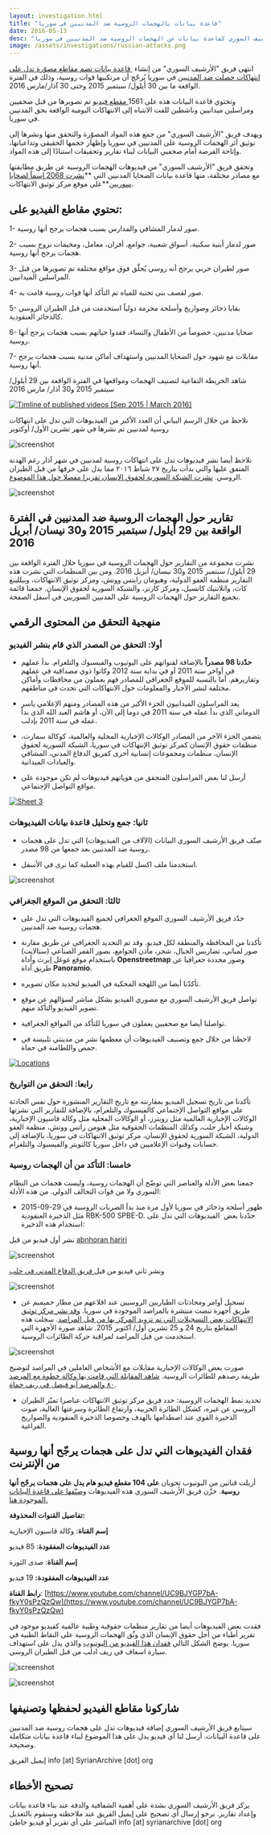 ```yaml
---
layout: investigation.html
title: "قاعدة بيانات بالهجمات الروسية ضد المدنيين في سوريا"
date: 2016-05-13
desc: "بيان حول الأدلة البصرية التي جمعها الأرشيف السوري كقاعدة بيانات عن الهجمات الروسية ضد المدنيين في سوريا"
image: /assets/investigations/russian-attacks.png
---
```


انتهى فريق "الأرشيف السوري" من إنشاء [&nbsp;قاعدة بيانات تضم مقاطع مصوّرة تدل على انتهاكات حصلت ضد المدنيين](https://syrianarchive.org/database/?type_of_violation=16) في سوريا يُرجّح أن مرتكبيها قوات روسية، وذلك في الفترة الواقعة ما بين 30 أيلول/ سبتمبر 2015 وحتى 30 آذار/مارس 2016.

وتحتوي قاعدة البيانات هذه على 1561[ مقطع فيديو](http://syrianarchive.org/database/?type_of_violation=16) تم تصويرها من قبل صحفيين ومراسلين ميدانيين وناشطين للفت الانتباه إلى الانتهاكات اليومية الواقعة بحق المدنيين في سوريا.

ويهدف فريق "الأرشيف السوري" من جمع هذه المواد المصوّرة والتحقق منها ونشرها إلى توثيق أثر الهجمات الروسية على المدنيين في سوريا وإظهار حجمها الحقيقي وتداعياتها، وإتاحة الفرصة أمام صحفيي البيانات لبناء تقارير وتحقيقات استنادًا إلى هذه المواد.

وتحقق فريق "الأرشيف السوري" من فيديوهات الهجمات الروسية عن طريق مطابقتها مع مصادر مختلفة، منها قاعدة بيانات الضحايا المدنيين التي **[نشرت 2068 إسماً لضحايا سوريين](http://www.vdc-sy.info/index.php/en/martyrs/1/c29ydGJ5PWEua2lsbGVkX2RhdGV8c29ydGRpcj1ERVNDfGFwcHJvdmVkPXZpc2libGV8ZXh0cmFkaXNwbGF5PTB8c3RhdHVzPTF8NT1SdXNzaWFufA==)**على موقع مركز توثيق الانتهاكات.

## تحتوي مقاطع الفيديو على:

1- صور لدمار المشافي والمدارس بسبب هجمات يرجح أنها روسية.

2- صور لدمار أبنية سكنية، أسواق شعبية، جوامع، أفران، معامل، ومخيمات نزوح بسبب هجمات يرجح أنها روسية.

3- صور لطيران حربي يرجح أنه روسي يُحلّق فوق مواقع مختلفة تم تصويرها من قبل المراسلين الميدانيين.

4- صور لقصف بنى تحتية للمياه تم التأكد أنها قوات روسية قامت به.

5- بقايا ذخائر وصواريخ وأسلحة محرمة دولياً استخدمت من قبل الطيران الروسي كالذخائر العنقودية.

6- ضحايا مدنيين، خصوصاً من الأطفال والنساء، فقدوا حياتهم بسبب هجمات يرجح أنها روسية.

7- مقابلات مع شهود حول الضحايا المدنيين واستهداف أماكن مدنية بسبب هجمات يرجح أنها روسية.

شاهد الخريطة التفاعية لتصنيف الهجمات ومواقعها&nbsp;في الفترة الواقعة بين 29 أيلول/ سبتمبر 2015 و30 آذار/ مارس 2016

<div class="tableauPlaceholder" id="viz1471964642657" style="position: relative"><noscript><a href='https:&#47;&#47;syrianarchive.org&#47;'><img alt='Timline of published videos [Sep 2015 | March 2016] ' src='https:&#47;&#47;public.tableau.com&#47;static&#47;images&#47;At&#47;Attackedlocations-monthlySep2015March2016&#47;TimlineofpublishedvideosSep2015March2016&#47;1_rss.png' style='border: none' /></a></noscript><object class="tableauViz" style="display:none;"><param name="host_url" value="https%3A%2F%2Fpublic.tableau.com%2F"><param name="site_root" value=""><param name="name" value="Attackedlocations-monthlySep2015March2016/TimlineofpublishedvideosSep2015March2016"><param name="tabs" value="no"><param name="toolbar" value="yes"><param name="static_image" value="https://public.tableau.com/static/images/At/Attackedlocations-monthlySep2015March2016/TimlineofpublishedvideosSep2015March2016/1.png"><param name="animate_transition" value="yes"><param name="display_static_image" value="yes"><param name="display_spinner" value="yes"><param name="display_overlay" value="yes"><param name="display_count" value="yes"></object></div><script type="text/javascript">                    var divElement = document.getElementById('viz1471964642657');                    var vizElement = divElement.getElementsByTagName('object')[0];                    vizElement.style.width='100%';vizElement.style.height=(divElement.offsetWidth*0.75)+'px';                    var scriptElement = document.createElement('script');                    scriptElement.src = 'https://public.tableau.com/javascripts/api/viz_v1.js';                    vizElement.parentNode.insertBefore(scriptElement, vizElement);                </script>

نلاحظ من خلال الرسم البياني أن العدد الأكبر من الفيديوهات التي تدل على انتهاكات روسية لمدنيين تم نشرها في شهر تشرين الأول/ أوكتوبر

![screenshot](/assets/timeline_russianattacks.png)

نلاحظ أيضا نشر فيديوهات تدل على انتهاكات روسية لمدنيين في شهر آذار رغم الهدنة المتفق عليها والتي بدأت بتاريخ ٢٧ شباط ٢٠١٦ مما يدل على خرقها من قبل الطيران الروسي. [نشرت الشبكة السورية لحقوق الإنسان تقريرا مفصلا حول هذا الموضوع](http://sn4hr.org/arabic/2016/03/15/5791/).

![screenshot](/assets/timelinemarch.png)

## تقارير حول الهجمات الروسية ضد المدنيين في الفترة الواقعة بين 29 أيلول/ سبتمبر 2015 و30 نيسان/ أبريل 2016

نشرت مجموعة من التقارير حول الهجمات الروسية في سوريا خلال الفترة الواقعة بين 29 أيلول/ سبتمبر 2015 و30 نيسان/ أبريل 2016\. ومن بين المنظمات التي نشرت هذه التقارير منظمة العفو الدولية، وهيومان رايتس ووتش، ومركز توثيق الانتهاكات، وبيللينغ كات، واتلانتيك كانسيل، ومركز كارتر، والشبكة السورية لحقوق الإنسان. جمعنا قائمة بجميع التقارير حول الهجمات الروسية على المدنيين السوريين في أسفل الصفحة.

## منهجية التحقق من المحتوى الرقمي

### أولا: التحقق من المصدر الذي قام بنشر الفيديو

* **حدّدنا 98 مصدراً** بالإضافة لقنواتهم على اليوتيوب والفيسبوك والتلغرام. بدأ عملهم في أواخر سنة 2011 أو في بداية سنة 2012 وكانوا ذوي مصداقية في عملهم وتقاريرهم. أما بالنسبة للموقع الجغرافي للمصادر فهم يعملون من محافظات وأماكن مختلفة لنشر الأخبار والمعلومات حول الانتهاكات التي تحدث في مناطقهم.

* يعد المراسلون الميدانيون الجزء الأكبر من هذه المصادر ومنهم الإعلامي ياسر الدوماني الذي بدأ عمله في سنة 2011 في دوما إلى الآن، أو هاشم العبد الله الذي بدأ عمله في سنة 2011 بإدلب.

* يتضمن الجزء الآخر من المصادر الوكالات الإخبارية المحلية والعالمية، كوكالة سمارت، منظمات حقوق الإنسان كمركز توثيق الإنتهاكات في سوريا، الشبكة السورية لحقوق الإنسان، منظمات ومجموعات إنسانية أخرى كفريق الدفاع المدني، المشافي والعيادات الميدانية.

* أرسل لنا بعض المراسلون المتحقق من هوياتهم فيديوهات لم تكن موجودة على مواقع التواصل الإجتماعي.

<div class="tableauPlaceholder" id="viz1471964762684" style="position: relative"><noscript><a href='https:&#47;&#47;syrianarchive.org&#47;'><img alt='Sheet 3 ' src='https:&#47;&#47;public.tableau.com&#47;static&#47;images&#47;At&#47;Attackedlocations-sourcesSep2015March2016&#47;Sheet3&#47;1_rss.png' style='border: none' /></a></noscript><object class="tableauViz" style="display:none;"><param name="host_url" value="https%3A%2F%2Fpublic.tableau.com%2F"><param name="site_root" value=""><param name="name" value="Attackedlocations-sourcesSep2015March2016/Sheet3"><param name="tabs" value="no"><param name="toolbar" value="yes"><param name="static_image" value="https://public.tableau.com/static/images/At/Attackedlocations-sourcesSep2015March2016/Sheet3/1.png"><param name="animate_transition" value="yes"><param name="display_static_image" value="yes"><param name="display_spinner" value="yes"><param name="display_overlay" value="yes"><param name="display_count" value="yes"></object></div><script type="text/javascript">                    var divElement = document.getElementById('viz1471964762684');                    var vizElement = divElement.getElementsByTagName('object')[0];                    vizElement.style.width='100%';vizElement.style.height=(divElement.offsetWidth*0.75)+'px';                    var scriptElement = document.createElement('script');                    scriptElement.src = 'https://public.tableau.com/javascripts/api/viz_v1.js';                    vizElement.parentNode.insertBefore(scriptElement, vizElement);                </script>

### ثانيا: جمع وتحليل قاعدة بيانات الفيديوهات
*   صنّف فريق الأرشيف السوري البيانات (الآلاف من الفيديوهات) التي تدل على هجمات روسية ضد المدنيين بعد جمعها من 98 مصدر.

*   استخدمنا ملف اكسل للقيام بهذه العملية كما نرى في الأسفل.

![screenshot](/assets/sheet.png)
### ثالثا: التحقق من الموقع الجغرافي

* حدّد فريق الأرشيف السوري الموقع الجغرافي لجميع الفيديوهات التي تدل على هجمات روسية ضد المدنيين.

* تأكدنا من المحافظة والمنطقة لكل فيديو. وقد تم التحديد الجغرافي عن طريق مقارنة صور لمباني، تضاريس الجبال، شجر، مآذن الجوامع، بصور القمر الصناعي (ستالايت) باستخدام موقع غوغل إيرث وأداة **Openstreetmap** وصور محددة جغرافيا عن طريق أداة **Panoramio**.

* تأكدّنا أيضا من اللهجة المحكية في الفيديو لتحديد مكان تصويره.

* تواصل فريق الأرشيف السوري مع مصوري الفيديو بشكل مباشر لسؤالهم عن موقع تصوير الفيديو والتأكد منهم.

* تواصلنا أيضا مع صحفيين يعملون في سوريا للتأكد من المواقع الجغرافية.

* لاحظنا من خلال جمع وتصنيف الفيديوهات أن معظمها نشر من مدينتي تلبيسة في حمص واللطامنة في حماة.

<div class="tableauPlaceholder" id="viz1471964577467" style="position: relative"><noscript><a href='#'><img alt='Locations ' src='https:&#47;&#47;public.tableau.com&#47;static&#47;images&#47;Ma&#47;MapofattackedlocationsinSyriaSep2015March2016&#47;Locations&#47;1_rss.png' style='border: none' /></a></noscript><object class="tableauViz" style="display:none;"><param name="host_url" value="https%3A%2F%2Fpublic.tableau.com%2F"><param name="site_root" value=""><param name="name" value="MapofattackedlocationsinSyriaSep2015March2016/Locations"><param name="tabs" value="no"><param name="toolbar" value="yes"><param name="static_image" value="https://public.tableau.com/static/images/Ma/MapofattackedlocationsinSyriaSep2015March2016/Locations/1.png"><param name="animate_transition" value="yes"><param name="display_static_image" value="yes"><param name="display_spinner" value="yes"><param name="display_overlay" value="yes"><param name="display_count" value="yes"></object></div><script type="text/javascript">                    var divElement = document.getElementById('viz1471964577467');                    var vizElement = divElement.getElementsByTagName('object')[0];                    vizElement.style.width='100%';vizElement.style.height=(divElement.offsetWidth*0.75)+'px';                    var scriptElement = document.createElement('script');                    scriptElement.src = 'https://public.tableau.com/javascripts/api/viz_v1.js';                    vizElement.parentNode.insertBefore(scriptElement, vizElement);                </script>

### رابعا: التحقق من التواريخ

تأكدنا من تاريخ تسجيل الفيديو بمقارنته مع تاريخ التقارير المنشورة حول نفس الحادثة على مواقع التواصل الإجتماعي كالفيسبوك والتلغرام، بالإضافة للتقارير التي نشرتها الوكالات الإخبارية العالمية مثل رويترز، أو الوكالات المحلية مثل وكالة قاسيون الإخبارية، وشبكة أخبار حلب، وكذلك المنظمات الحقوقية مثل هيومن راتس ووتش، منظمة العفو الدولية، الشبكة السورية لحقوق الإنسان، مركز توثيق الانتهاكات في سوريا، بالإضافة إلى حسابات وقنوات الإعلاميين في داخل سوريا كالتويتر والفيسبوك والتلغرام.

### خامسا: التأكد من أن الهجمات روسية

جمعنا بعض الأدلة والعناصر التي توضّح أن الهجمات روسية، وليست هجمات من النظام السوري ولا من قوات التحالف الدولي. من هذه الأدلة:

* ظهور أسلحة وذخائر في سوريا لأول مرة منذ بدأ الضربات الروسية في 29-09-2015 مثل الذخيرة العنقودية RBK-500 SPBE-D.&nbsp;حدّدنا بعض&nbsp; الفيديوهات التي تدل على استخدام هذه الذخيرة:

نشر أول فيديو من قبل [abnhoran hariri](https://syrianarchive.org/database/2049/)

![screenshot](/assets/cluster1.png)

ونشر ثاني فيديو من قبل[ فريق الدفاع المدني في حلب](https://syrianarchive.org/database/1819/)

![screenshot](/assets/cluster2.png)

* تسجيل أوامر ومحادثات الطياريين الروسيين عند اقلاعهم من مطار حميميم عن طريق أجهزة تنصت منتشرة بالمراصد الموجودة في سوريا. [وقد نشر مركز توثيق الانتهاكات بعض التسجيلات التي تم تزويد المركز بها من قبل المراصد](https://www.youtube.com/watch?v=EmWcfssz9r0). سجلت هذه المقاطع بتاريخ 24 و 25 تشرين أول/ أكتوبر 2015\. شاهد صورة الأجهزة التي استخدمت من قبل المراصد لمراقبة حركة الطائرات الروسية.

![screenshot](/assets/vdc.png)

صورت بعض الوكالات الإخبارية مقابلات مع الأشخاص العاملين في المراصد لتوضيح طريقة رصدهم للطائرات الروسية. [شاهد المقابلة التي قامت بها وكالة خطوة مع المرصد ٨٠ والمرصد أبو فيصل في ريف حماة](https://syrianarchive.org/database/1567/).

* تحديد نمط الهجمات الروسية: حدد فريق مركز توثيق الانتهاكات عناصرا تميّز الطيران الروسي عن غيره، كشكل الطائرة الحربية، وارتفاع الطائرة وسرعتها العالية، صوت الذخيرة القوي عند اصطدامها بالهدف وخصوصا الذخيرة العنقودية والصواريخ الفراغية.

## **فقدان الفيديوهات التي تدل على هجمات يرجّح أنها روسية من الإنترنت**

أزيلت قناتين من اليوتيوب تحويان **على 104 مقطع فيديو هام يدل على هجمات يرجّح أنها روسية**. خزّن فريق الأرشيف السوري هذه الفيديوهات [وصنّفها على قاعدة البيانات الموجودة هنا.](https://syrianarchive.org/database/?type_of_violation=16)

**تفاصيل القنوات المحذوفة:**

**إسم القناة**: وكالة قاسيون الإخبارية

**عدد الفيديوهات المفقودة**: 85 فيديو

**إسم القناة**: صدى الثورة

**عدد الفيديوهات المفقودة:** 19 فيديو

**رابط القناة**: [https://www.youtube.com/channel/UC9BJYGP7bA-fkyY0sPzQzQw](https://www.youtube.com/channel/UC9BJYGP7bA-fkyY0sPzQzQw)

فقدت بعض الفيديوهات أيضا من تقارير منظمات حقوقية وطبية عالمية كفيديو موجود في تقرير أطباء من أجل حقوق الإنسان الذي وثّق الهجمات الروسية على النقاط الطبية في سوريا. يوضح الشكل التالي [فقدان هذا الفيديو من اليوتيوب](https://www.youtube.com/watch?v=A4uhPXrU9hg) والذي يدل على استهداف سيارة اسعاف في ريف ادلب من قبل الطيران الروسي.

![screenshot](/assets/phr.png)

![screenshot](/assets/yt1.png)

## **شاركونا مقاطع الفيديو لحفظها وتصنيفها**

سيتابع فريق الأرشيف السوري إضافة فيديوهات تدل على هجمات روسية ضد المدنيين على قاعدة البيانات. أرسل لنا أي فيديو يدل على هذا الموضوع لبناء قاعدة بيانات متكاملة وصحيحة.

إيميل الفريق info [at] SyrianArchive [dot] org

## **تصحيح الأخطاء**

يركز فريق الأرشيف السوري بشدة على أهمية الشفافية والدقة عند بناء قاعدة بيانات وإعداد تقارير. نرجو إرسال أي تصحيح على إيميل الفريق عند ملاحظته وسنقوم بالتعديل المباشر على أي تقرير أو فيديو خاطئ info [at] syrianarchive [dot] org

